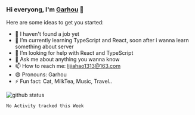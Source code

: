 ### Hi everyong, I'm [Garhou](https://github.com/Garhou1313/) 👋 

Here are some ideas to get you started:

- 🔭 I haven't found a job yet
- 🌱 I’m currently learning TypeScript and React, soon after i wanna learn something about server
- 🤔 I’m looking for help with React and TypeScript
- 💬 Ask me about anything you wanna know
- 📫 How to reach me: lijiahao1313@163.com
- 😄 Pronouns: Garhou
- ⚡ Fun fact: Cat, MilkTea, Music, Travel..


![github status](https://github-readme-stats.vercel.app/api?username=Garhou1313&hide=[%22issues&22]&show_icons=true)

<!--START_SECTION:waka-->
```text
No Activity tracked this Week
```
<!--END_SECTION:waka-->
